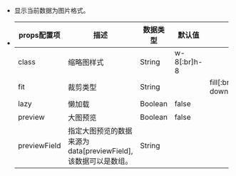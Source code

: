 - 显示当前数据为图片格式。
- | props配置项 | 描述 | 数据类型 | 默认值 | 可选值 | 版本 |
  |--|--|--|--|--|--|
  |class|缩略图样式|String|w-8[:br]h-8|||
  |fit|裁剪类型|String||fill[:br]contain[:br]cover[:br]none[:br]scale-down||
  |lazy|懒加载|Boolean|false|||
  |preview|大图预览|Boolean|false|||
  |previewField|指定大图预览的数据来源为data[previewField], 该数据可以是数组。|String||||